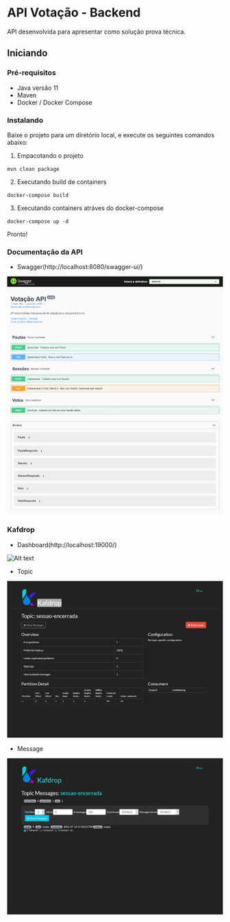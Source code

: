 # API Votação - Backend

API desenvolvida para apresentar como solução prova técnica.

## Iniciando

### Pré-requisitos

* Java versão 11
* Maven 
* Docker / Docker Compose

### Instalando

Baixe o projeto para um diretório local, e execute os seguintes comandos abaixo:

1. Empacotando o projeto 
```
mvn clean package
```

2. Executando build de containers
```
docker-compose build
```

3. Executando containers atráves do docker-compose
```
docker-compose up -d
```
Pronto!

### Documentação da API

* Swagger(http://localhost:8080/swagger-ui/)

![Alt text](docs/swagger-ui.png)

### Kafdrop

* Dashboard(http://localhost:19000/)

![Alt text](docs/kafdrop-dashboard.png)

* Topic

![Alt text](docs/kafdrop-topic.png)

* Message

![Alt text](docs/kafdrop-message.png)



